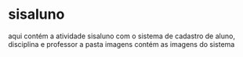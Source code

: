 # sisaluno
aqui contém a atividade sisaluno com o sistema de cadastro de aluno, disciplina e professor 
a pasta imagens contém as imagens do sistema 

